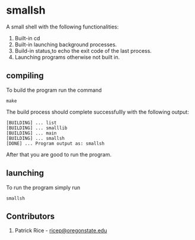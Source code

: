 # smallsh
A small shell with the following functionalities:
1. Built-in cd
2. Built-in launching background processes.
3. Build-in status,to echo the exit code of the last process.
4. Launching programs otherwise not built in.

## compiling
To build the program run the command
```
make
```
The build process should complete successfullly 
with the following output:
```
[BUILDING] ... list
[BUILDING] ... smalllib
[BUILDING] ... main
[BUILDING] ... smallsh
[DONE] ... Program output as: smallsh
```

After that you are good to run the program.

## launching
To run the program simply run
```
smallsh
```

## Contributors
1. Patrick Rice - ricep@oregonstate.edu
